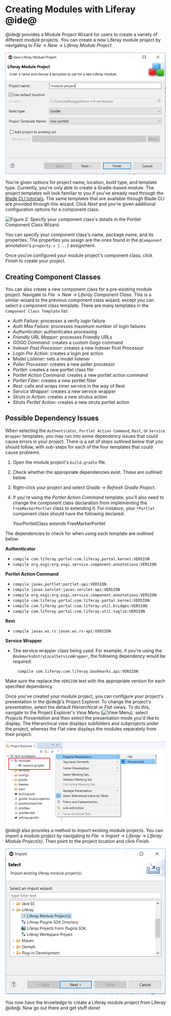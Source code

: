 # Creating Modules with Liferay @ide@ [](id=creating-modules-with-liferay-ide)

@ide@ provides a Module Project Wizard for users to create a variety of
different module projects. You can create a new Liferay module project by
navigating to *File* &rarr; *New* &rarr; *Liferay Module Project*.

![Figure 1: When selecting *New* &rarr; *Liferay Module Project*, a Module Project Wizard appears.](../../../images/new-module-project.png)

You're given options for project name, location, build type, and template
type. Currently, you're only able to create a Gradle-based module. The project
templates will look familiar to you if you've already read through the
[Blade CLI tutorials](/develop/tutorials/-/knowledge_base/7-0/blade-cli). The
same templates that are available through Blade CLI are provided through this
wizard. Click *Next* and you're given additional configuration options for a
component class.

![Figure 2: Specify your component class's details in the Portlet Component Class Wizard.](../../../images/component-class-wizard.png)

You can specify your component class's name, package name, and its properties.
The properties you assign are the ones found in the `@Component` annotation's
`property = {...}` assignment.

Once you've configured your module project's component class, click *Finish* to
create your project.

## Creating Component Classes [](id=creating-component-classes)

You can also create a new component class for a pre-existing module project.
Navigate to *File* &rarr; *New* &rarr; *Liferay Component Class*. This is a
similar wizard to the previous component class wizard, except you can select a
component class template. There are many templates in the `Component Class
Template` list:

- *Auth Failure*: processes a verify login failure
- *Auth Max Failure*: processes maximum number of login failures
- *Authenticator*: authenticates processing
- *Friendly URL Mapper*: processes Friendly URLs
- *GOGO Command*: creates a custom Gogo command
- *Indexer Post Processor*: creates a new Indexer Post Processor
- *Login Pre Action*: creates a login pre action
- *Model Listener*: sets a model listener
- *Poller Processor*: creates a new poller processor
- *Portlet*: creates a new portlet class file
- *Portlet Action Command*: creates a new portlet action command
- *Portlet Filter*: creates a new portlet filter
- *Rest*: calls and wraps inner service in the way of Rest
- *Service Wrapper*: creates a new service wrapper
- *Struts in Action*: creates a new strutus action
- *Struts Portlet Action*: creates a new struts portlet action

## Possible Dependency Issues [](id=possible-dependency-issues)

When selecting the `Authenticator`, `Portlet Action Command`, `Rest`,
or `Service Wrapper` templates, you may run into some dependency issues that
could cause errors in your project. There is a set of steps outlined below that
you should follow, with sub-steps for each of the four templates that could
cause problems.

1. Open the module project's `build.gradle` file.

2. Check whether the appropriate dependencies exist. These are outlined below.

3. Right-click your project and select *Gradle* &rarr; *Refresh Gradle Project*.

4. If you're using the *Portlet Action Command* template, you'll also need to
   change the component class declaration from implementing the
   `FreeMarkerPortlet` class to extending it. For instance, your `*Portlet`
   component class should have the following declared:

    YourPortletClass extends FreeMarkerPortlet

The dependencies to check for when using each template are outlined below:

**Authenticator**

- `compile com.liferay.portal:com.liferay.portal.kernel:VERSION`
- `compile org.osgi:org.osgi.service.component.annotations:VERSION`

**Portlet Action Command**

- `compile javax.portlet:portlet-api:VERSION`
- `compile javax.servlet:javax.servlet-api:VERSION`
- `compile org.osgi:org.osgi.service.component.annotations:VERSION`
- `compile com.liferay.portal:com.liferay.portal.kernel:VERSION`
- `compile com.liferay.portal:com.liferay.util.bridges:VERSION`
- `compile com.liferay.portal:com.liferay.util.taglib:VERSION`

**Rest**

- `compile javax.ws.rs:javax.ws.rs-api:VERSION`

**Service Wrapper**

- The service wrapper class being used. For example, if you're using the
  `BookmarksEntryLocalServiceWrapper`, the following dependency would be
  required:

        compile com.liferay:com.liferay.bookmarks.api:VERSION

Make sure the replace the `VERSION` text with the appropriate version for each
specified dependency.

Once you've created your module project, you can configure your project's
presentation in the @ide@'s Project Explorer. To change the project's
presentation, select the default *Hierarchical* or *Flat* views. To do this,
navigate to the Project Explorer's *View Menu*
(![View Menu](../../../images/icon-ide-view-menu.png)), select *Projects
Presentation* and then select the presentation mode you'd like to display. The
Hierarchical view displays subfolders and subprojects under the project, whereas
the Flat view displays the modules separately from their project.

![Figure 3: The Hierarchical project presentation mode is set, by default.](../../../images/workspace-presentation.png)

@ide@ also provides a method to import existing module projects. You can import a
module project by navigating to *File* &rarr; *Import* &rarr; *Liferay* &rarr;
*Liferay Module Project(s)*. Then point to the project location and click
*Finish*.

![Figure 4: Select the *Liferay Module Project(s)* to import a module project.](../../../images/import-wizard.png)

You now have the knowledge to create a Liferay module project from Liferay
@ide@. Now go out there and get stuff done!
